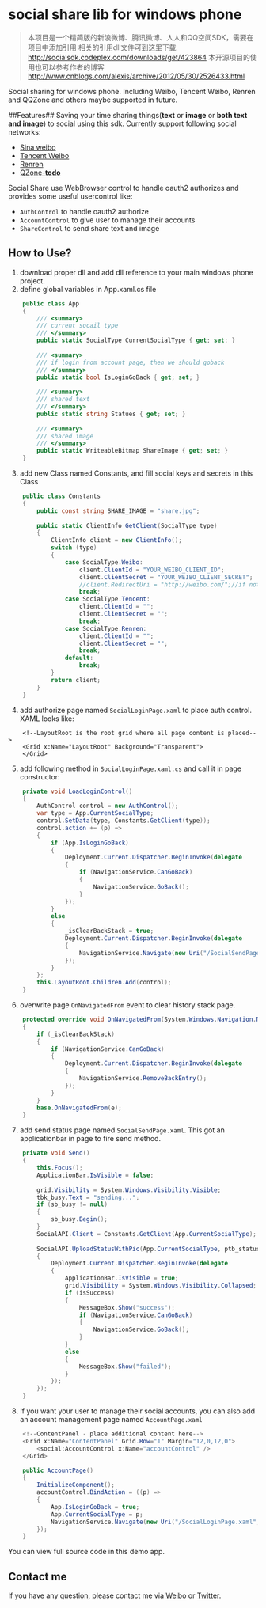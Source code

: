 
social share lib for windows phone
============

>本项目是一个精简版的新浪微博、腾讯微博、人人和QQ空间SDK，需要在项目中添加引用
>相关的引用dll文件可到这里下载  <http://socialsdk.codeplex.com/downloads/get/423864>
>本开源项目的使用也可以参考作者的博客 <http://www.cnblogs.com/alexis/archive/2012/05/30/2526433.html>

Social sharing for windows phone. Including Weibo, Tencent Weibo, Renren and QQZone and others maybe supported in future.

##Features##
Saving your time sharing things(**text** or **image** or **both text and image**) to social using this sdk. Currently support following social networks:

- [Sina weibo](http://open.weibo.com  "weibo")
- [Tencent Weibo](http://dev.open.t.qq.com "tencent weibo")
- [Renren](http://dev.renren.com/  "renren")
- [QZone-**todo**](http://connect.qq.com "qzone")

Social Share use WebBrowser control to handle oauth2 authorizes and provides some useful  usercontrol like: 

- `AuthControl` to handle oauth2 authorize
- `AccountControl` to give user to manage their accounts
- `ShareControl` to send share text and image

## How to Use? ##
1. download proper dll and add dll reference to your main windows phone project.
2. define global variables in App.xaml.cs file
```C#
	public class App
	{
		/// <summary>
		/// current socail type
		/// </summary>
		public static SocialType CurrentSocialType { get; set; }
		
		/// <summary>
		/// if login from account page, then we should goback
		/// </summary>
		public static bool IsLoginGoBack { get; set; }
		
		/// <summary>
		/// shared text
		/// </summary>
		public static string Statues { get; set; }
		
		/// <summary>
		/// shared image
		/// </summary>
		public static WriteableBitmap ShareImage { get; set; }
	}
```
3. add new Class named Constants, and fill social keys and secrets in this Class
```C#
	public class Constants
	{
	    public const string SHARE_IMAGE = "share.jpg";
	
	    public static ClientInfo GetClient(SocialType type)
	    {
	        ClientInfo client = new ClientInfo();
	        switch (type)
	        {
	            case SocialType.Weibo:
	                client.ClientId = "YOUR_WEIBO_CLIENT_ID";
	                client.ClientSecret = "YOUR_WEIBO_CLIENT_SECRET";
	                //client.RedirectUri = "http://weibo.com/";//if not set,left this property empty
	                break;
	            case SocialType.Tencent:
	                client.ClientId = "";
	                client.ClientSecret = "";
	                break;
	            case SocialType.Renren:
	                client.ClientId = "";
	                client.ClientSecret = "";
	                break;
	            default:
	                break;
	        }
	        return client;
	    }
	}
```
4. add authorize page named `SocialLoginPage.xaml` to place auth control. XAML looks like:
```XAML
	<!--LayoutRoot is the root grid where all page content is placed-->
	<Grid x:Name="LayoutRoot" Background="Transparent">       
	</Grid>
```
5. add following method in `SocialLoginPage.xaml.cs` and call it in page constructor:
```C#
	private void LoadLoginControl()
	{
	    AuthControl control = new AuthControl();
	    var type = App.CurrentSocialType;
	    control.SetData(type, Constants.GetClient(type));
	    control.action += (p) =>
	    {
	        if (App.IsLoginGoBack)
	        {
	            Deployment.Current.Dispatcher.BeginInvoke(delegate
	            {
	                if (NavigationService.CanGoBack)
	                {
	                    NavigationService.GoBack();
	                }
	            });
	        }
	        else
	        {
	            _isClearBackStack = true;
	            Deployment.Current.Dispatcher.BeginInvoke(delegate
	            {
	                NavigationService.Navigate(new Uri("/SocialSendPage.xaml", UriKind.Relative));
	            });
	        }
	    };
	    this.LayoutRoot.Children.Add(control);
	}
```
6. overwrite page `OnNavigatedFrom` event to clear history stack page.
```C#
	protected override void OnNavigatedFrom(System.Windows.Navigation.NavigationEventArgs e)
	{
	    if (_isClearBackStack)
	    {
	        if (NavigationService.CanGoBack)
	        {
	            Deployment.Current.Dispatcher.BeginInvoke(delegate
	            {
	                NavigationService.RemoveBackEntry();
	            });
	        }
	    }
	    base.OnNavigatedFrom(e);
	}
```
7. add send status page named `SocialSendPage.xaml`. This got an applicationbar in page to fire send method.
```C#
	private void Send()
	{
	    this.Focus();
	    ApplicationBar.IsVisible = false;
	
	    grid.Visibility = System.Windows.Visibility.Visible;
	    tbk_busy.Text = "sending...";
	    if (sb_busy != null)
	    {
	        sb_busy.Begin();
	    }
	    SocialAPI.Client = Constants.GetClient(App.CurrentSocialType);
	
	    SocialAPI.UploadStatusWithPic(App.CurrentSocialType, ptb_status.Text, Constants.SHARE_IMAGE, (isSuccess, err) =>
	    {
	        Deployment.Current.Dispatcher.BeginInvoke(delegate
	        {
	            ApplicationBar.IsVisible = true;
	            grid.Visibility = System.Windows.Visibility.Collapsed;
	            if (isSuccess)
	            {
	                MessageBox.Show("success");
	                if (NavigationService.CanGoBack)
	                {
	                    NavigationService.GoBack();
	                }
	            }
	            else
	            {
	                MessageBox.Show("failed");
	            }
	        });
	    });
	}
```
8. If you want your user to manage their social accounts, you can also add an account management page named `AccountPage.xaml`
```C#
	<!--ContentPanel - place additional content here-->
    <Grid x:Name="ContentPanel" Grid.Row="1" Margin="12,0,12,0">
        <social:AccountControl x:Name="accountControl" />
    </Grid>
```
```C#
	public AccountPage()
	{
	    InitializeComponent();
	    accountControl.BindAction = ((p) =>
	    {
	        App.IsLoginGoBack = true;
	        App.CurrentSocialType = p;
	        NavigationService.Navigate(new Uri("/SocialLoginPage.xaml", UriKind.Relative));
	    });
	}
```

You can view full source code in this demo app.


## Contact me ##
If you have any question, please contact me via [Weibo](http://weibo.com/xshf12345) or [Twitter](https://twitter.com/alexis_cn). 
